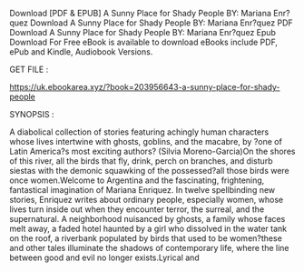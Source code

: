 Download [PDF & EPUB] A Sunny Place for Shady People BY: Mariana Enr?quez Download A Sunny Place for Shady People BY: Mariana Enr?quez PDF Download A Sunny Place for Shady People BY: Mariana Enr?quez Epub Download For Free eBook is available to download eBooks include PDF, ePub and Kindle, Audiobook Versions.

GET FILE :

https://uk.ebookarea.xyz/?book=203956643-a-sunny-place-for-shady-people

SYNOPSIS : 

A diabolical collection of stories featuring achingly human characters whose lives intertwine with ghosts, goblins, and the macabre, by ?one of Latin America?s most exciting authors? (Silvia Moreno-Garcia)On the shores of this river, all the birds that fly, drink, perch on branches, and disturb siestas with the demonic squawking of the possessed?all those birds were once women.Welcome to Argentina and the fascinating, frightening, fantastical imagination of Mariana Enriquez. In twelve spellbinding new stories, Enriquez writes about ordinary people, especially women, whose lives turn inside out when they encounter terror, the surreal, and the supernatural. A neighborhood nuisanced by ghosts, a family whose faces melt away, a faded hotel haunted by a girl who dissolved in the water tank on the roof, a riverbank populated by birds that used to be women?these and other tales illuminate the shadows of contemporary life, where the line between good and evil no longer exists.Lyrical and 
